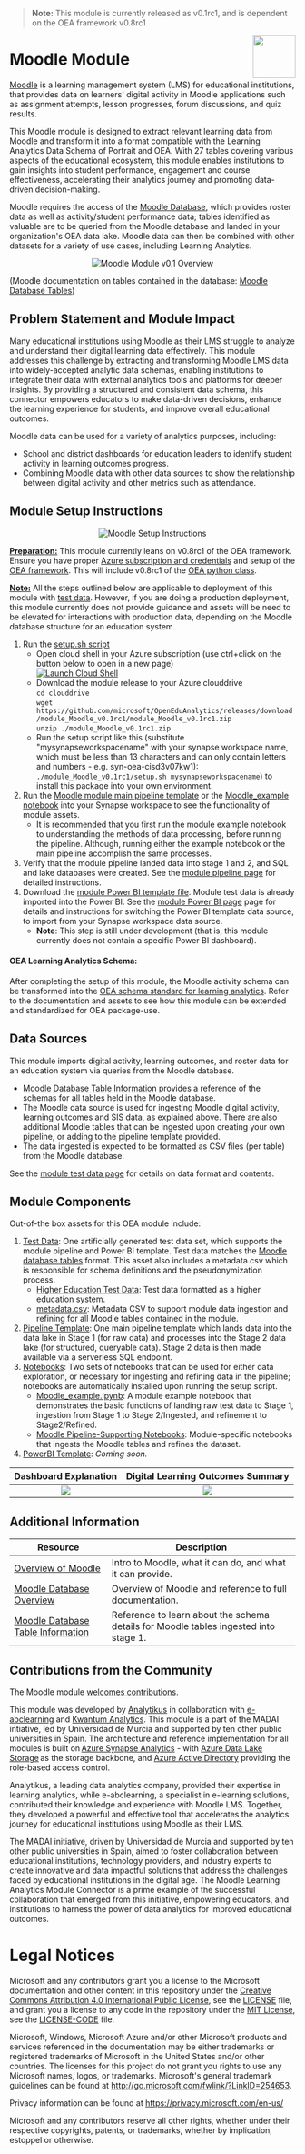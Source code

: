 > **Note:** This module is currently released as v0.1rc1, and is dependent on the OEA framework v0.8rc1

<img align="right" height="75" src="https://github.com/microsoft/OpenEduAnalytics/blob/main/docs/pics/oea-logo-nobg.png">

# Moodle Module

[Moodle](https://moodle.org/) is a learning management system (LMS) for educational institutions, that provides data on learners' digital activity in Moodle applications such as assignment attempts, lesson progresses, forum discussions, and quiz results.

This Moodle module is designed to extract relevant learning data from Moodle and transform it into a format compatible with the Learning Analytics Data Schema of Portrait and OEA. With 27 tables covering various aspects of the educational ecosystem, this module enables institutions to gain insights into student performance, engagement and course effectiveness, accelerating their analytics journey and promoting data-driven decision-making. 

Moodle requires the access of the [Moodle Database](https://www.examulator.com/er/), which provides roster data as well as activity/student performance data; tables identified as valuable are to be queried from the Moodle database and landed in your organization's OEA data lake. Moodle data can then be combined with other datasets for a variety of use cases, including Learning Analytics. 

<p align="center">
  <img src="https://github.com/cstohlmann/OpenEduAnalytics/blob/main/modules/module_catalog/Moodle/docs/images/moodle_module_v0.1_overview.png" alt="Moodle Module v0.1 Overview"/>
</p>

(Moodle documentation on tables contained in the database: [Moodle Database Tables](https://www.examulator.com/er/output/index.html)) 
 
## Problem Statement and Module Impact

Many educational institutions using Moodle as their LMS struggle to analyze and understand their digital learning data effectively. This module addresses this challenge by extracting and transforming Moodle LMS data into widely-accepted analytic data schemas, enabling institutions to integrate their data with external analytics tools and platforms for deeper insights. By providing a structured and consistent data schema, this connector empowers educators to make data-driven decisions, enhance the learning experience for students, and improve overall educational outcomes.

Moodle data can be used for a variety of analytics purposes, including:
 - School and district dashboards for education leaders to identify student activity in learning outcomes progress. 
 - Combining Moodle data with other data sources to show the relationship between digital activity and other metrics such as attendance. 

## Module Setup Instructions

<p align="center">
  <img src="https://github.com/cstohlmann/OpenEduAnalytics/blob/main/modules/module_catalog/Moodle/docs/images/moodle_module_v0.1_setup_instructions.png" alt="Moodle Setup Instructions"/>
</p>

<ins><strong>Preparation:</ins></strong> This module currently leans on v0.8rc1 of the OEA framework. Ensure you have proper [Azure subscription and credentials](https://github.com/microsoft/OpenEduAnalytics/tree/main/framework) and setup of the [OEA framework](https://github.com/microsoft/OpenEduAnalytics/tree/main/framework#setup-of-framework-assets). This will include v0.8rc1 of the [OEA python class](https://github.com/microsoft/OpenEduAnalytics/blob/main/framework/synapse/notebook/OEA_py.ipynb). 

<ins><strong>Note:</ins></strong> 
All the steps outlined below are applicable to deployment of this module with [test data](https://github.com/microsoft/OpenEduAnalytics/tree/main/modules/module_catalog/Moodle/test_data). However, if you are doing a production deployment, this module currently does not provide guidance and assets will be need to be elevated for interactions with production data, depending on the Moodle database structure for an education system.

1. Run the [setup.sh script](https://github.com/Microsoft/OpenEduAnalytics/blob/main/modules/module_catalog/Moodle/setup.sh)
    * Open cloud shell in your Azure subscription (use ctrl+click on the button below to open in a new page)\
[![Launch Cloud Shell](https://azurecomcdn.azureedge.net/mediahandler/acomblog/media/Default/blog/launchcloudshell.png "Launch Cloud Shell")](https://shell.azure.com/bash)
    * Download the module release to your Azure clouddrive \
`cd clouddrive`\
`wget https://github.com/microsoft/OpenEduAnalytics/releases/download/module_Moodle_v0.1rc1/module_Moodle_v0.1rc1.zip`\
`unzip ./module_Moodle_v0.1rc1.zip`
    * Run the setup script like this (substitute "mysynapseworkspacename" with your synapse workspace name, which must be less than 13 characters and can only contain letters and numbers - e.g. syn-oea-cisd3v07kw1): \
`./module_Moodle_v0.1rc1/setup.sh mysynapseworkspacename`) to install this package into your own environment.
2. Run the [Moodle module main pipeline template](https://github.com/microsoft/OpenEduAnalytics/tree/main/modules/module_catalog/Moodle/pipeline) or the [Moodle_example notebook](https://github.com/microsoft/OpenEduAnalytics/blob/main/modules/module_catalog/Moodle/notebook/Moodle_example.ipynb) into your Synapse workspace to see the functionality of module assets.
     * It is recommended that you first run the module example notebook to understanding the methods of data processing, before running the pipeline. Although, running either the example notebook or the main pipeline accomplish the same processes.
3. Verify that the module pipeline landed data into stage 1 and 2, and SQL and lake databases were created. See the [module pipeline page](https://github.com/microsoft/OpenEduAnalytics/tree/main/modules/module_catalog/Moodle/pipeline) for detailed instructions.
4. Download the [module Power BI template file](https://github.com/microsoft/OpenEduAnalytics/tree/main/modules/module_catalog/Moodle/powerbi). Module test data is already imported into the Power BI. See the [module Power BI page](https://github.com/microsoft/OpenEduAnalytics/tree/main/modules/module_catalog/Moodle/powerbi) page for details and instructions for switching the Power BI template data source, to import from your Synapse workspace data source.
   * <strong>Note</strong>: This step is still under development (that is, this module currently does not contain a specific Power BI dashboard). 

#### OEA Learning Analytics Schema:

After completing the setup of this module, the Moodle activity schema can be transformed into the [OEA schema standard for learning analytics](https://github.com/microsoft/OpenEduAnalytics/tree/main/schemas/schema_catalog/Learning_Analytics). Refer to the documentation and assets to see how this module can be extended and standardized for OEA package-use.

## Data Sources

This module imports digital activity, learning outcomes, and roster data for an education system via queries from the Moodle database.
- [Moodle Database Table Information](https://www.examulator.com/er/output/index.html) provides a reference of the schemas for all tables held in the Moodle database.
- The Moodle data source is used for ingesting Moodle digital activity, learning outcomes and SIS data, as explained above. There are also additional Moodle tables that can be ingested upon creating your own pipeline, or adding to the pipeline template provided.
- The data ingested is expected to be formatted as CSV files (per table) from the Moodle database.

See the [module test data page](https://github.com/microsoft/OpenEduAnalytics/tree/main/modules/module_catalog/Moodle/test_data) for details on data format and contents.

## Module Components
Out-of-the box assets for this OEA module include: 
1. [Test Data](https://github.com/microsoft/OpenEduAnalytics/tree/main/modules/module_catalog/Moodle/test_data): One artificially generated test data set, which supports the module pipeline and Power BI template. Test data matches the [Moodle database tables](https://www.examulator.com/er/output/index.html) format. This asset also includes a metadata.csv which is responsible for schema definitions and the pseudonymization process.
    - [Higher Education Test Data](https://github.com/microsoft/OpenEduAnalytics/tree/main/modules/module_catalog/Moodle/test_data/hed_test_data): Test data formatted as a higher education system.
    - [metadata.csv](https://github.com/microsoft/OpenEduAnalytics/blob/main/modules/module_catalog/Moodle/test_data/metadata.csv): Metadata CSV to support module data ingestion and refining for all Moodle tables contained in the module.
2. [Pipeline Template](https://github.com/microsoft/OpenEduAnalytics/tree/main/modules/module_catalog/Moodle/pipeline): One main pipeline template which lands data into the data lake in Stage 1 (for raw data) and processes into the Stage 2 data lake (for structured, queryable data). Stage 2 data is then made available via a serverless SQL endpoint.
3. [Notebooks](https://github.com/microsoft/OpenEduAnalytics/tree/main/modules/module_catalog/Moodle/notebook): Two sets of notebooks that can be used for either data exploration, or necessary for ingesting and refining data in the pipeline; notebooks are automatically installed upon running the setup script.
    - [Moodle_example.ipynb](https://github.com/microsoft/OpenEduAnalytics/blob/main/modules/module_catalog/Moodle/notebook/Moodle_example.ipynb): A module example notebook that demonstrates the basic functions of landing raw test data to Stage 1, ingestion from Stage 1 to Stage 2/Ingested, and refinement to Stage2/Refined.
    - [Moodle Pipeline-Supporting Notebooks](https://github.com/microsoft/OpenEduAnalytics/blob/main/modules/module_catalog/Moodle/notebook): Module-specific notebooks that ingests the Moodle tables and refines the dataset.
4. [PowerBI Template](https://github.com/microsoft/OpenEduAnalytics/tree/main/modules/module_catalog/Moodle/powerbi): <em>Coming soon.</em>

Dashboard Explanation | Digital Learning Outcomes Summary
:-------------------------:|:-------------------------:
![](https://github.com/microsoft/OpenEduAnalytics/blob/main/modules/module_catalog/Microsoft_Graph/docs/images/v0.1/coming_soon_visual.png) |  ![](https://github.com/microsoft/OpenEduAnalytics/blob/main/modules/module_catalog/Microsoft_Graph/docs/images/v0.1/coming_soon_visual.png)   
## Additional Information

| Resource | Description |
| --- | --- |
| [Overview of Moodle](https://moodle.org/) | Intro to Moodle, what it can do, and what it can provide. |
| [Moodle Database Overview](https://www.examulator.com/er/) | Overview of Moodle and reference to full documentation. |
| [Moodle Database Table Information](https://www.examulator.com/er/output/index.html) | Reference to learn about the schema details for Moodle tables ingested into stage 1. |

## Contributions from the Community
 
The Moodle module [welcomes contributions](https://github.com/microsoft/OpenEduAnalytics/blob/main/docs/license/CONTRIBUTING.md).

This module was developed by [Analytikus](https://www.analytikus.com/) in collaboration with [e-abclearning](https://www.e-abclearning.com/) and [Kwantum Analytics](https://www.kwantumedu.com/). This module is a part of the MADAI intiative, led by Universidad de Murcia and supported by ten other public universities in Spain. The architecture and reference implementation for all modules is built on [Azure Synapse Analytics](https://azure.microsoft.com/en-us/services/synapse-analytics/) - with [Azure Data Lake Storage](https://docs.microsoft.com/en-us/azure/storage/blobs/data-lake-storage-introduction) as the storage backbone,  and [Azure Active Directory](https://azure.microsoft.com/en-us/services/active-directory/) providing the role-based access control.

Analytikus, a leading data analytics company, provided their expertise in learning analytics, while e-abclearning, a specialist in e-learning solutions, contributed their knowledge and experience with Moodle LMS. Together, they developed a powerful and effective tool that accelerates the analytics journey for educational institutions using Moodle as their LMS.

The MADAI initiative, driven by Universidad de Murcia and supported by ten other public universities in Spain, aimed to foster collaboration between educational institutions, technology providers, and industry experts to create innovative and data impactful solutions that address the challenges faced by educational institutions in the digital age. The Moodle Learning Analytics Module Connector is a prime example of the successful collaboration that emerged from this initiative, empowering educators, and institutions to harness the power of data analytics for improved educational outcomes.

# Legal Notices
Microsoft and any contributors grant you a license to the Microsoft documentation and other content
in this repository under the [Creative Commons Attribution 4.0 International Public License](https://creativecommons.org/licenses/by/4.0/legalcode),
see the [LICENSE](https://github.com/microsoft/OpenEduAnalytics/blob/main/docs/license/LICENSE) file, and grant you a license to any code in the repository under the [MIT License](https://opensource.org/licenses/MIT), see the
[LICENSE-CODE](LICENSE-CODE) file.

Microsoft, Windows, Microsoft Azure and/or other Microsoft products and services referenced in the documentation
may be either trademarks or registered trademarks of Microsoft in the United States and/or other countries.
The licenses for this project do not grant you rights to use any Microsoft names, logos, or trademarks.
Microsoft's general trademark guidelines can be found at http://go.microsoft.com/fwlink/?LinkID=254653.

Privacy information can be found at https://privacy.microsoft.com/en-us/

Microsoft and any contributors reserve all other rights, whether under their respective copyrights, patents,
or trademarks, whether by implication, estoppel or otherwise.
